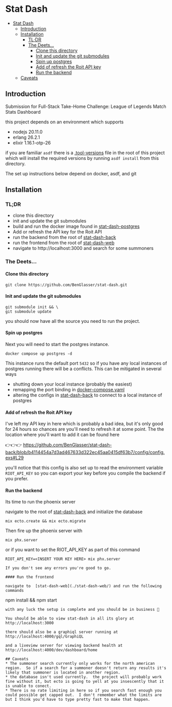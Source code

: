 # Stat Dash

- [Stat Dash](#stat-dash)
  - [Introduction](#introduction)
  - [Installation](#installation)
    - [TL;DR](#tldr)
    - [The Deets...](#the-deets)
      - [Clone this directory](#clone-this-directory)
      - [Init and update the git submodules](#init-and-update-the-git-submodules)
      - [Spin up postgres](#spin-up-postgres)
      - [Add of refresh the Roit API key](#add-of-refresh-the-roit-api-key)
      - [Run the backend](#run-the-backend)
  - [Caveats](#caveats)


## Introduction
Submission for Full-Stack Take-Home Challenge: League of Legends Match Stats Dashboard

this project depends on an environment which supports 
* nodejs 20.11.0
* erlang 26.2.1
* elixir 1.16.1-otp-26

if you are familiar `asdf` there is a [.tool-versions](./tool-versions) file in the root of this project which will install the required versions by running `asdf install` from this directory.

The set up instructions below depend on docker, asdf, and git 

## Installation
### TL;DR
 * clone this directory
 * init and update the git submodules
 * build and run the docker image found in [stat-dash-postgres](./stat-dash-postgres/)
 * Add or refresh the API key for the Roit API
 * run the backend from the root of [stat-dash-back](./stat-dash-back/)
 * run the frontend from the root of [stat-dash-web](./stat-dash-web/)
 * navigate to http://localhost:3000 and search for some summoners 


### The Deets...
#### Clone this directory 
```
git clone https://github.com/BenGlasser/stat-dash.git
```
#### Init and update the git submodules
```
git submodule init && \
git submodule update
```
you should now have all the source you need to run the project.

#### Spin up postgres
Next you will need to start the postgres instance.  
```
docker compose up postgres -d 
```
   This instance runs the default port `5432` so if you have any local instances of postgres running there will be a conflicts.  This can be mitigated in several ways
   * shutting down your local instance (probably the easiest)
   * remapping the port binding in [docker-compose.yaml](https://github.com/BenGlasser/stat-dash/blob/main/docker-compose.yaml#L20)
   * altering the configs in [stat-dash-back](./stat-dash-back) to connect to a local instance of postgres
#### Add of refresh the Roit API key 
I've left my API key in here which is probably a bad idea, but it's only good for 24 hours so chances are you'll need to refresh it at some point.  The the location where you'll want to add it can be found here  

 👉👉👉 https://github.com/BenGlasser/stat-dash-back/blob/b4114454a7d3ad467633d322ec45aa0415df63b7/config/config.exs#L29


you'll notice that this config is also set up to read the environment variable `RIOT_API_KEY` so you can export your key before you compile the backend if you prefer.

#### Run the backend
Its time to run the phoenix server 

navigate to the root of [stat-dash-back](./stat-dash-back) and initialize the database 
```
mix ecto.create && mix ecto.migrate
```
Then fire up the phoenix server with
```
mix phx.server
```
or if you want to set the RIOT_API_KEY as part of this command
```
RIOT_API_KEY=<INSERT YOUR KEY HERE> mix phx.server

If you don't see any errors you're good to go.

#### Run the frontend

navigate to  [stat-dash-web](./stat-dash-web/) and run the following commands
```
npm install && npm start
```
with any luck the setup is complete and you should be in business 🤞

You should be able to view stat-dash in all its glory at http://localhost:3000

there should also be a graphiql server running at http://localhost:4000/gql/GraphiQL

and a liveview server for viewing backend health at http://localhost:4000/dev/dashboard/home

## Caveats
* The summoner search currently only works for the north american region.  So if a search for a summoner doesn't return any results it's likely that summoner is located in another region.
* the database isn't used currently.  the project will probably work fine without it, but ecto is going to yell at you insescently that it is unable to conect.
* There is no rate limiting in here so if you search fast enough you could possible get capped out.  I don't remember what the limits are but I think you'd have to type pretty fast to make that happen.